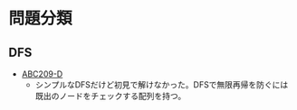 # 問題分類

## DFS
- [ABC209-D](https://atcoder.jp/contests/abc209/tasks/abc209_d)
  - シンプルなDFSだけど初見で解けなかった。DFSで無限再帰を防ぐには既出のノードをチェックする配列を持つ。
